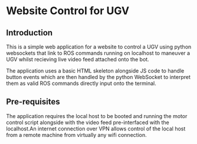 # Website Control for UGV

## Introduction

This is a simple web application for a website to control a UGV using python websockets that link to ROS commands running on localhost to maneuver a UGV whilst recieving live video feed attached onto the bot.

The application uses a basic HTML skeleton alongside JS code to handle button events which are then handled by the python WebSocket to interpret them as valid ROS commands directly input onto the terminal.

## Pre-requisites

The application requires the local host to be booted and running the motor control script alongside with the video feed pre-interfaced with the localhost.An internet connection over VPN allows control of the local host from a remote machine from virtually any wifi connection.
